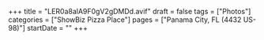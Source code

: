 +++
title = "LER0a8alA9F0gV2gDMDd.avif"
draft = false
tags = ["Photos"]
categories = ["ShowBiz Pizza Place"]
pages = ["Panama City, FL (4432 US-98)"]
startDate = ""
+++
